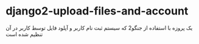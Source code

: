 # django2-upload-files-and-account
یک پروزه با استفاده از جنگو2 که سیستم ثبت نام  کاربر و آپلود فایل  توسط کاربر در آن تنظیم شده است
